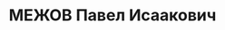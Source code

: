 ---
title: МЕЖОВ Павел Исаакович
description: 'Род. в 1900, Украина, Донецкая обл., Мариупольский р-н, с. Павловка,
  еврей, кандидат в члены ВКП(б). Проживал: Украинская ССР, г. Харьков, Пушкинский
  въезд, 5, кв. 5. Экономист, нач. упр. кап. строительства трест Гипрококс

  Арестован 17.08.1937. Обв. по ст. 54-7-8-11 (активный участник антисоветской троцкистской
  террористической-диверсионной организации). Приговор: ВК ВС СССР, 05.01.1938 – ВМН.
  Расстрелян 06.01.1938, г.Харьков.

  Реабилитирован 23.07.1957'
---